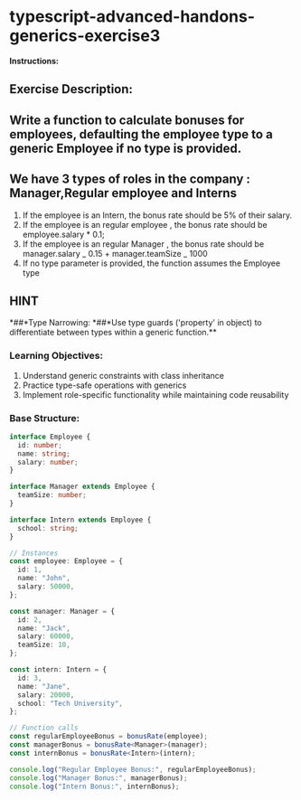 # typescript-advanced-handons-generics-exercise3

**Instructions:**

## Exercise Description:

## Write a function to calculate bonuses for employees, defaulting the employee type to a generic Employee if no type is provided.

## We have 3 types of roles in the company : Manager,Regular employee and Interns

1. If the employee is an Intern, the bonus rate should be 5% of their salary.
2. If the employee is an regular employee , the bonus rate should be employee.salary \* 0.1;
3. If the employee is an regular Manager , the bonus rate should be manager.salary _ 0.15 + manager.teamSize _ 1000
4. If no type parameter is provided, the function assumes the Employee type

## HINT

*##*Type Narrowing:
*##*Use type guards ('property' in object) to differentiate between types within a generic function.\*\*

### Learning Objectives:

1. Understand generic constraints with class inheritance
2. Practice type-safe operations with generics
3. Implement role-specific functionality while maintaining code reusability

### Base Structure:

```typescript
interface Employee {
  id: number;
  name: string;
  salary: number;
}

interface Manager extends Employee {
  teamSize: number;
}

interface Intern extends Employee {
  school: string;
}
```

```typescript
// Instances
const employee: Employee = {
  id: 1,
  name: "John",
  salary: 50000,
};

const manager: Manager = {
  id: 2,
  name: "Jack",
  salary: 60000,
  teamSize: 10,
};

const intern: Intern = {
  id: 3,
  name: "Jane",
  salary: 20000,
  school: "Tech University",
};
```

```typescript
// Function calls
const regularEmployeeBonus = bonusRate(employee);
const managerBonus = bonusRate<Manager>(manager);
const internBonus = bonusRate<Intern>(intern);

console.log("Regular Employee Bonus:", regularEmployeeBonus);
console.log("Manager Bonus:", managerBonus);
console.log("Intern Bonus:", internBonus);
```
